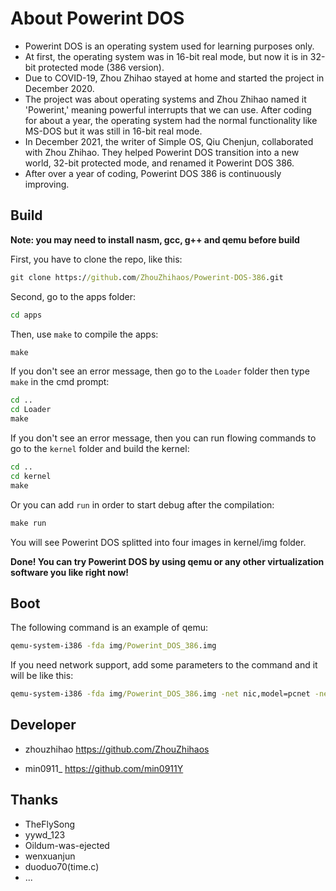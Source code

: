 # About Powerint DOS

- Powerint DOS is an operating system used for learning purposes only.
- At first, the operating system was in 16-bit real mode, but now it is in 32-bit protected mode (386 version).
- Due to COVID-19, Zhou Zhihao stayed at home and started the project in December 2020.
- The project was about operating systems and Zhou Zhihao named it 'Powerint,' meaning powerful interrupts that we can use. After coding for about a year, the operating system had the normal functionality like MS-DOS but it was still in 16-bit real mode.
- In December 2021, the writer of Simple OS, Qiu Chenjun, collaborated with Zhou Zhihao. They helped Powerint DOS transition into a new world, 32-bit protected mode, and renamed it Powerint DOS 386.
- After over a year of coding, Powerint DOS 386 is continuously improving.

## Build

**Note: you may need to install nasm, gcc, g++ and qemu before build**

First, you have to clone the repo, like this:

```cmd
git clone https://github.com/ZhouZhihaos/Powerint-DOS-386.git
```

Second, go to the apps folder:

```cmd
cd apps
```

Then, use `make` to compile the apps:

```cmd
make
```

If you don't see an error message, then go to the `Loader` folder then type `make` in the cmd prompt:

```cmd
cd ..
cd Loader
make
```

If you don't see an error message, then you can run flowing commands to go to the `kernel` folder and build the kernel:

```cmd
cd ..
cd kernel
make
```

Or you can add `run` in order to start debug after the compilation:

```cmd
make run
```

You will see Powerint DOS splitted into four images in kernel/img folder.

**Done! You can try Powerint DOS by using qemu or any other virtualization software you like right now!**

## Boot

The following command is an example of qemu:

```cmd
qemu-system-i386 -fda img/Powerint_DOS_386.img
```

If you need network support, add some parameters to the command and it will be like this:

```cmd
qemu-system-i386 -fda img/Powerint_DOS_386.img -net nic,model=pcnet -net user
```

## Developer

- zhouzhihao <https://github.com/ZhouZhihaos>

- min0911_ <https://github.com/min0911Y>

## Thanks

- TheFlySong
- yywd_123
- Oildum-was-ejected
- wenxuanjun
- duoduo70(time.c)
- ...
